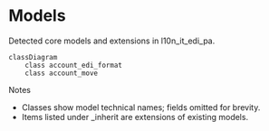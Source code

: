 # Models

Detected core models and extensions in l10n_it_edi_pa.

```mermaid
classDiagram
    class account_edi_format
    class account_move
```

Notes
- Classes show model technical names; fields omitted for brevity.
- Items listed under _inherit are extensions of existing models.
